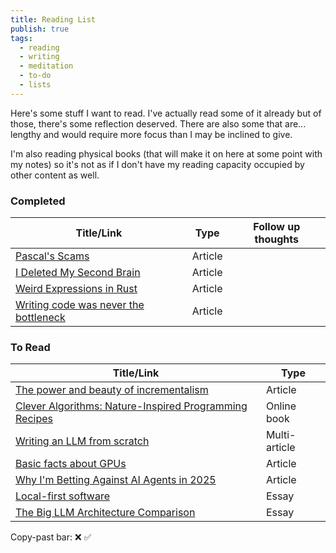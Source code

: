 ```yaml
---
title: Reading List
publish: true
tags:
  - reading
  - writing
  - meditation
  - to-do
  - lists
---
```

Here's some stuff I want to read. I've actually read some of it already but of those, there's some reflection deserved. There are also some that are... lengthy and would require more focus than I may be inclined to give.

I'm also reading physical books (that will make it on here at some point with my notes) so it's not as if I don't have my reading capacity occupied by other content as well.
### Completed
| Title/Link                                                                                             | Type    | Follow up thoughts |
| ------------------------------------------------------------------------------------------------------ | ------- | ------------------ |
| [Pascal's Scams](https://unenumerated.blogspot.com/2012/07/pascals-scams.html)                         | Article |                    |
| [I Deleted My Second Brain](https://medium.com/westenberg/i-deleted-my-second-brain-b7a65bce3717)      | Article |                    |
| [Weird Expressions in Rust](https://www.wakunguma.com/blog/rust-weird-expr)                            | Article |                    |
| [Writing code was never the bottleneck](https://ordep.dev/posts/writing-code-was-never-the-bottleneck) | Article |                    |

### To Read
| Title/Link                                                                                                           | Type          |
| -------------------------------------------------------------------------------------------------------------------- | ------------- |
| [The power and beauty of incrementalism](https://supernuclear.substack.com/p/the-power-and-beauty-of-incrementalism) | Article       |
| [Clever Algorithms: Nature-Inspired Programming Recipes](https://cleveralgorithms.com/)                              | Online book   |
| [Writing an LLM from scratch](https://www.gilesthomas.com/2024/12/llm-from-scratch-1)                                | Multi-article |
| [Basic facts about GPUs](https://damek.github.io/random/basic-facts-about-gpus/)                                     | Article       |
| [Why I'm Betting Against AI Agents in 2025](https://utkarshkanwat.com/writing/betting-against-agents/)               | Article       |
| [Local-first software](https://www.inkandswitch.com/essay/local-first/)                                              | Essay         |
| [The Big LLM Architecture Comparison](https://magazine.sebastianraschka.com/p/the-big-llm-architecture-comparison)   | Essay         |
Copy-past bar: ❌ ✅